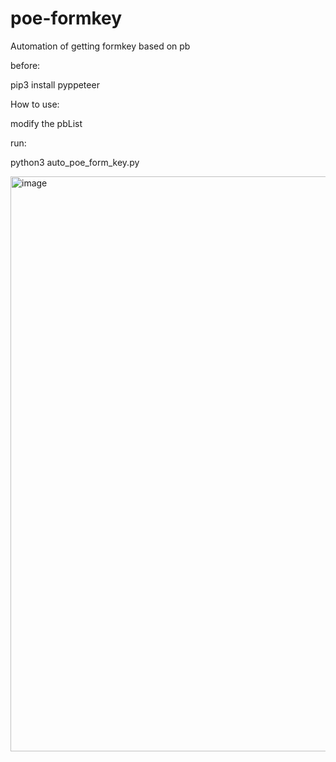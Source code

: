 # poe-formkey
Automation of getting formkey based on pb

before:

pip3 install pyppeteer

How to use:

modify the pbList

run:

python3 auto_poe_form_key.py

<img width="920" alt="image" src="https://github.com/akl7777777/poe-formkey/assets/84266551/5630f3a5-dc1d-4fa3-8d2b-af65c7b2315b">
